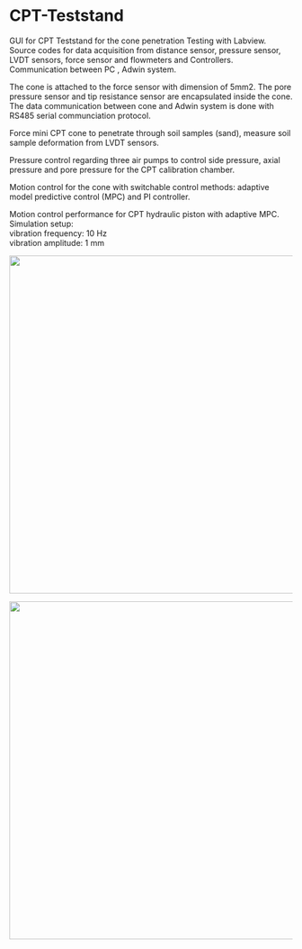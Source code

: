 # CPT-Teststand
GUI for CPT Teststand for the cone penetration Testing with Labview. Source codes for data acquisition from distance sensor, pressure sensor, LVDT sensors, force sensor and flowmeters and Controllers. Communication between PC , Adwin system. 

The cone is attached to the force sensor with dimension of 5mm2. The pore pressure sensor and tip resistance sensor are encapsulated inside the cone. The data communication between cone and Adwin system is done with RS485 serial communciation protocol.

Force mini CPT cone to penetrate through soil samples (sand), measure soil sample deformation from LVDT sensors.

Pressure control regarding three air pumps to control side pressure, axial pressure and pore pressure for the CPT calibration chamber.

Motion control for the cone with switchable control methods: adaptive model predictive control (MPC) and PI controller.



Motion control performance for CPT hydraulic piston with adaptive MPC. 
<br/>
Simulation setup: <br/>
     vibration frequency: 10 Hz <br/>
     vibration amplitude: 1 mm 


<p align="center">
  <img src="https://user-images.githubusercontent.com/89796179/199206688-add67bc0-8f7b-427d-a930-76b3de3b0b57.png" width="600" />
  </p>

<p align="center">
  <img src="https://user-images.githubusercontent.com/89796179/199206693-4056337e-d6e6-48f7-b197-509d15f7e5df.png" width="600" />
  </p>
